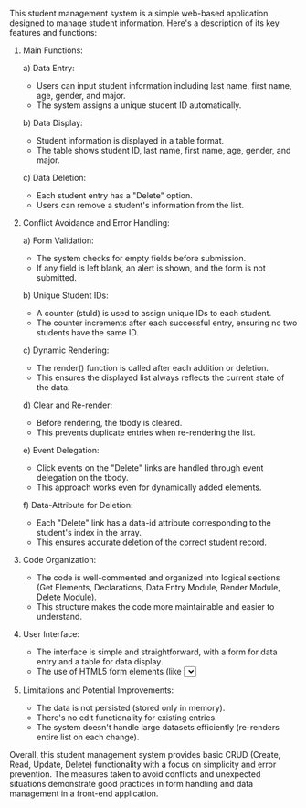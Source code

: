 This student management system is a simple web-based application designed to manage student information. Here's a description of its key features and functions:

1. Main Functions:

   a) Data Entry:
   - Users can input student information including last name, first name, age, gender, and major.
   - The system assigns a unique student ID automatically.

   b) Data Display:
   - Student information is displayed in a table format.
   - The table shows student ID, last name, first name, age, gender, and major.

   c) Data Deletion:
   - Each student entry has a "Delete" option.
   - Users can remove a student's information from the list.

2. Conflict Avoidance and Error Handling:

   a) Form Validation:
   - The system checks for empty fields before submission.
   - If any field is left blank, an alert is shown, and the form is not submitted.

   b) Unique Student IDs:
   - A counter (stuId) is used to assign unique IDs to each student.
   - The counter increments after each successful entry, ensuring no two students have the same ID.

   c) Dynamic Rendering:
   - The render() function is called after each addition or deletion.
   - This ensures the displayed list always reflects the current state of the data.

   d) Clear and Re-render:
   - Before rendering, the tbody is cleared.
   - This prevents duplicate entries when re-rendering the list.

   e) Event Delegation:
   - Click events on the "Delete" links are handled through event delegation on the tbody.
   - This approach works even for dynamically added elements.

   f) Data-Attribute for Deletion:
   - Each "Delete" link has a data-id attribute corresponding to the student's index in the array.
   - This ensures accurate deletion of the correct student record.

3. Code Organization:
   - The code is well-commented and organized into logical sections (Get Elements, Declarations, Data Entry Module, Render Module, Delete Module).
   - This structure makes the code more maintainable and easier to understand.

4. User Interface:
   - The interface is simple and straightforward, with a form for data entry and a table for data display.
   - The use of HTML5 form elements (like <select> for gender and major) helps standardize input.

5. Limitations and Potential Improvements:
   - The data is not persisted (stored only in memory).
   - There's no edit functionality for existing entries.
   - The system doesn't handle large datasets efficiently (re-renders entire list on each change).

Overall, this student management system provides basic CRUD (Create, Read, Update, Delete) functionality with a focus on simplicity and error prevention. The measures taken to avoid conflicts and unexpected situations demonstrate good practices in form handling and data management in a front-end application.
